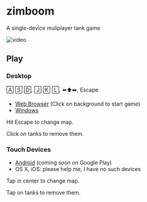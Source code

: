 # zimboom
A single-device muliplayer tank game

![video](https://user-images.githubusercontent.com/692124/127858401-c611c2ca-6acb-4fde-9f25-7ee087df44cd.gif)

## Play

### Desktop

🄰 🅂 🄳,  🄹	🄺 🄻, ⬅️⬆️➡️, Escape
- [Web Browser](https://lbovet.github.io/zimboom/index.html) (Click on background to start game)
- [Windows](https://github.com/lbovet/zimboom/releases/)

Hit Escape to change map.

Click on tanks to remove them.

### Touch Devices
- [Android](https://github.com/lbovet/zimboom/releases/) (coming soon on Google Play)
- OS X, iOS: please help me, I have no such devices

Tap in center to change map.

Tap on tanks to remove them.

